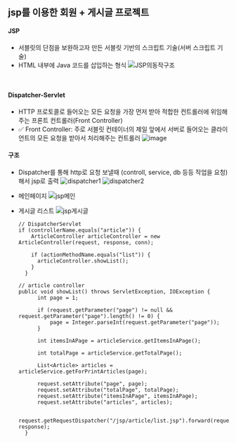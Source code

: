## jsp를 이용한 회원 + 게시글 프로젝트

#### JSP
- 서블릿의 단점을 보완하고자 만든 서블릿 기반의 스크립트 기술(서버 스크립트 기술)
- HTML 내부에 Java 코드를 삽입하는 형식
![JSP의동작구조](https://github.com/ohyo555/JSP_AM_2024_01/assets/153146836/83a7dad7-e570-4402-9c42-ae7ece29bf50)

<br>

#### Dispatcher-Servlet
- HTTP 프로토콜로 들어오는 모든 요청을 가장 먼저 받아 적합한 컨트롤러에 위임해주는 프론트 컨트롤러(Front Controller)
- ✅ Front Controller: 주로 서블릿 컨테이너의 제일 앞에서 서버로 들어오는 클라이언트의 모든 요청을 받아서 처리해주는 컨트롤러
![image](https://github.com/ohyo555/JSP_AM_2024_01/assets/153146836/fb042111-a96c-4db9-a6c6-f12a3e5dce27)

#### 구조
- Dispatcher를 통해 http로 요청 보낼때 (controll, service, db 등등 작업을 요청)해서 jsp로 출력
![dispatcher1](https://github.com/ohyo555/JSP_AM_2024_01/assets/153146836/381c6c8a-a571-45b3-9cbe-a33201e78957)
![dispatcher2](https://github.com/ohyo555/JSP_AM_2024_01/assets/153146836/4c08a9e5-8795-41db-92cc-67f034749a0c)

- 메인페이지
  ![jsp메인](https://github.com/ohyo555/JSP_AM_2024_01/assets/153146836/cde97a20-8e9b-48f7-80f8-517ed043855f)

- 게시글 리스트
![jsp게시글](https://github.com/ohyo555/JSP_AM_2024_01/assets/153146836/141fd50b-d7ea-4eb3-8a7b-afebdf6742d4)
  ```
  // DispatcherServlet
  if (controllerName.equals("article")) {
      ArticleController articleController = new ArticleController(request, response, conn);

      if (actionMethodName.equals("list")) {
        articleController.showList();
      }
    }
  
  // article controller
  public void showList() throws ServletException, IOException {
  		int page = 1;
  
  		if (request.getParameter("page") != null && request.getParameter("page").length() != 0) {
  			page = Integer.parseInt(request.getParameter("page"));
  		}
  
  		int itemsInAPage = articleService.getItemsInAPage();
  
  		int totalPage = articleService.getTotalPage();
  
  		List<Article> articles = articleService.getForPrintArticles(page);
  
  		request.setAttribute("page", page);
  		request.setAttribute("totalPage", totalPage);
  		request.setAttribute("itemsInAPage", itemsInAPage);
  		request.setAttribute("articles", articles);
  
  		request.getRequestDispatcher("/jsp/article/list.jsp").forward(request, response);
  	}
  ```
